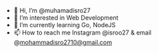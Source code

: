 - 👋 Hi, I’m @muhamadisro27
- 👀 I’m interested in Web Development
- 🌱 I’m currently learning Go, NodeJS
- 📫 How to reach me Instagram @isroo27 & email @mohammadisro2710@gmail.com

<!---
muhamadisro27/muhamadisro27 is a ✨ special ✨ repository because its `README.md` (this file) appears on your GitHub profile.
You can click the Preview link to take a look at your changes.
--->
